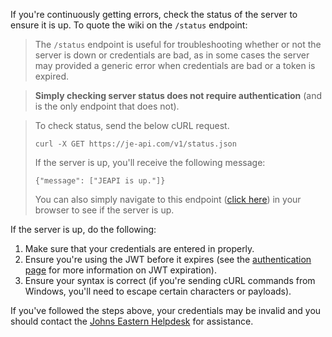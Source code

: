 If you're continuously getting errors, check the status of the server to ensure it is up. 
To quote the wiki on the `/status` endpoint:

> The `/status` endpoint is useful for troubleshooting whether or not the server is down or credentials are bad, as in some cases the server may provided a generic error when credentials are bad or a token is expired.

> __Simply checking server status does not require authentication__ (and is the only endpoint that does not).

> To check status, send the below cURL request.
> ```
> curl -X GET https://je-api.com/v1/status.json
> ```
> If the server is up, you'll receive the following message:
> ```
> {"message": ["JEAPI is up."]}
> ```
> You can also simply navigate to this endpoint ([click here](https://je-api.com/)) in your browser to see if the server is up.

If the server is up, do the following:
1. Make sure that your credentials are entered in properly. 
2. Ensure you're using the JWT before it expires (see the [authentication page](https://github.com/JECO/jeapi-docs/wiki/Authentication) for more information on JWT expiration).
3. Ensure your syntax is correct (if you're sending cURL commands from Windows, you'll need to escape certain characters or payloads).

If you've followed the steps above, your credentials may be invalid and you should contact the [Johns Eastern Helpdesk](https://je.zendesk.com/hc/en-us/requests/new) for assistance.
